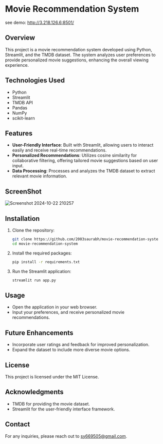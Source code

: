 # Movie Recommendation System
 see demo: http://3.218.126.6:8501/
## Overview
This project is a movie recommendation system developed using Python, Streamlit, and the TMDB dataset. The system analyzes user preferences to provide personalized movie suggestions, enhancing the overall viewing experience.

## Technologies Used
- Python
- Streamlit
- TMDB API
- Pandas
- NumPy
- scikit-learn

## Features
- **User-Friendly Interface**: Built with Streamlit, allowing users to interact easily and receive real-time recommendations.
- **Personalized Recommendations**: Utilizes cosine similarity for collaborative filtering, offering tailored movie suggestions based on user input.
- **Data Processing**: Processes and analyzes the TMDB dataset to extract relevant movie information.

## ScreenShot
![Screenshot 2024-10-22 210257](https://github.com/user-attachments/assets/217cd8ce-926e-41a1-bea7-14f06dcffdd6)


## Installation
1. Clone the repository:
   ```bash
   git clone https://github.com/2003saurabh/movie-recommendation-system.git
   cd movie-recommendation-system
   ```

2. Install the required packages:
   ```bash
   pip install -r requirements.txt
   ```

3. Run the Streamlit application:
   ```bash
   streamlit run app.py
   ```

## Usage
- Open the application in your web browser.
- Input your preferences, and receive personalized movie recommendations.

## Future Enhancements
- Incorporate user ratings and feedback for improved personalization.
- Expand the dataset to include more diverse movie options.

## License
This project is licensed under the MIT License.

## Acknowledgments
- TMDB for providing the movie dataset.
- Streamlit for the user-friendly interface framework.

## Contact
For any inquiries, please reach out to [sy669505@gmail.com](mailto:sy669505@gmail.com).
